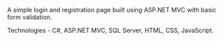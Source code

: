 A simple login and registration page built using ASP.NET MVC with basic form validation.

Technologies - C#, ASP.NET MVC, SQL Server, HTML, CSS, JavaScript.







